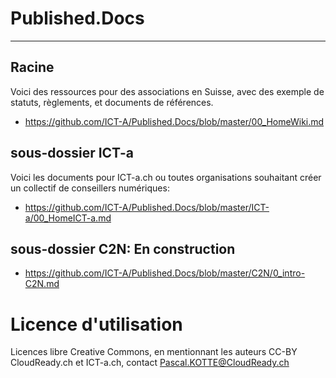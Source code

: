# Published.Docs
---
## Racine
Voici des ressources pour des associations en Suisse, avec des exemple de statuts, règlements, et documents de références.
* https://github.com/ICT-A/Published.Docs/blob/master/00_HomeWiki.md

## sous-dossier ICT-a
Voici les documents pour ICT-a.ch ou toutes organisations souhaitant créer un collectif de conseillers numériques:
* https://github.com/ICT-A/Published.Docs/blob/master/ICT-a/00_HomeICT-a.md

## sous-dossier C2N: En construction
* https://github.com/ICT-A/Published.Docs/blob/master/C2N/0_intro-C2N.md

# Licence d'utilisation
Licences libre Creative Commons, en mentionnant les auteurs CC-BY CloudReady.ch et ICT-a.ch, contact Pascal.KOTTE@CloudReady.ch
